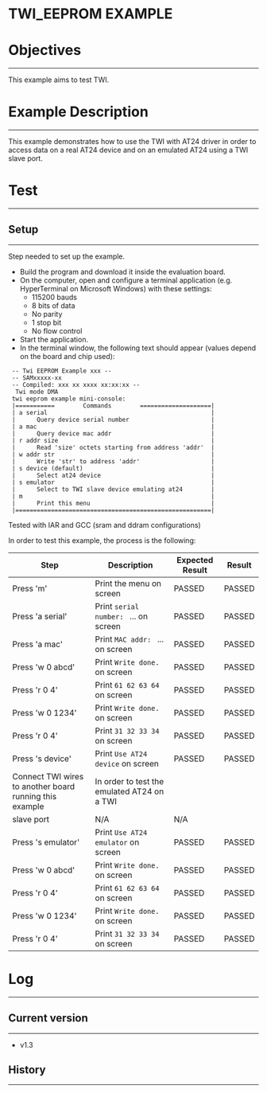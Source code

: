 TWI_EEPROM EXAMPLE
============

# Objectives
------------
This example aims to test TWI.


# Example Description
---------------------
This example demonstrates how to use the TWI with AT24 driver in order to
access data on a real AT24 device and on an emulated AT24 using a TWI slave
port.


# Test
------

## Setup
--------
Step needed to set up the example.

* Build the program and download it inside the evaluation board.
* On the computer, open and configure a terminal application (e.g. HyperTerminal
 on Microsoft Windows) with these settings:
	- 115200 bauds
	- 8 bits of data
	- No parity
	- 1 stop bit
	- No flow control
* Start the application.
* In the terminal window, the following text should appear (values depend on the
 board and chip used):
```
 -- Twi EEPROM Example xxx --
 -- SAMxxxxx-xx
 -- Compiled: xxx xx xxxx xx:xx:xx --
  Twi mode DMA
 twi eeprom example mini-console:
 |===========        Commands        ====================|
 | a serial                                              |
 |      Query device serial number                       |
 | a mac                                                 |
 |      Query device mac addr                            |
 | r addr size                                           |
 |      Read 'size' octets starting from address 'addr'  |
 | w addr str                                            |
 |      Write 'str' to address 'addr'                    |
 | s device (default)                                    |
 |      Select at24 device                               |
 | s emulator                                            |
 |      Select to TWI slave device emulating at24        |
 | m                                                     |
 |      Print this menu                                  |
 |=======================================================|
```

Tested with IAR and GCC (sram and ddram configurations)

In order to test this example, the process is the following:

Step | Description | Expected Result | Result
-----|-------------|-----------------|-------
Press 'm' | Print the menu on screen | PASSED | PASSED
Press 'a serial' | Print `serial number: ` ... on screen | PASSED | PASSED
Press 'a mac' | Print `MAC addr: ` ... on screen | PASSED | PASSED
Press 'w 0 abcd' | Print `Write done.` on screen | PASSED | PASSED
Press 'r 0 4' | Print `61 62 63 64` on screen | PASSED | PASSED
Press 'w 0 1234' | Print `Write done.` on screen | PASSED | PASSED
Press 'r 0 4' | Print `31 32 33 34` on screen | PASSED | PASSED
Press 's device' | Print `Use AT24 device` on screen | PASSED | PASSED
Connect TWI wires to another board running this example | In order to test the emulated AT24 on a TWI
 slave port | N/A | N/A
Press 's emulator' | Print `Use AT24 emulator` on screen | PASSED | PASSED
Press 'w 0 abcd' | Print `Write done.` on screen | PASSED | PASSED
Press 'r 0 4' | Print `61 62 63 64` on screen | PASSED | PASSED
Press 'w 0 1234' | Print `Write done.` on screen | PASSED | PASSED
Press 'r 0 4' | Print `31 32 33 34` on screen | PASSED | PASSED


# Log
------

## Current version
--------
 - v1.3

## History
--------
